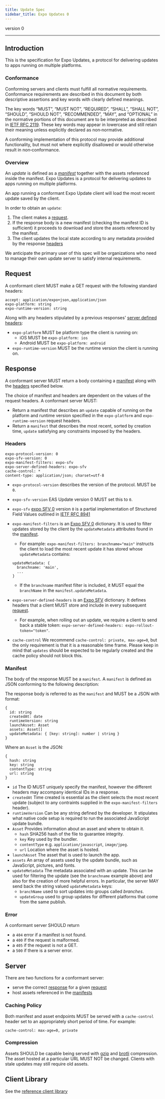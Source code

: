 ```yaml
---
title: Update Spec
sidebar_title: Expo Updates 0
---
```


version 0

---

## Introduction

This is the specification for Expo Updates, a protocol for delivering updates to apps running on multiple platforms.

### Conformance

Conforming servers and clients must fulfill all normative requirements. Conformance requirements are described in this document by both descriptive assertions and key words with clearly defined meanings.

The key words “MUST”, “MUST NOT”, “REQUIRED”, “SHALL”, “SHALL NOT”, “SHOULD”, “SHOULD NOT”, “RECOMMENDED”, “MAY”, and “OPTIONAL” in the normative portions of this document are to be interpreted as described in [IETF RFC 2119](https://tools.ietf.org/html/rfc2119). These key words may appear in lowercase and still retain their meaning unless explicitly declared as non‐normative.

A conforming implementation of this protocol may provide additional functionality, but must not where explicitly disallowed or would otherwise result in non‐conformance.

### Overview

An _update_ is defined as a [_manifest_](#manifest) together with the assets referenced inside the manifest.
Expo Updates is a protocol for delivering updates to apps running on multiple platforms.

An app running a conformant Expo Update client will load the most recent update saved by the client.

In order to obtain an `update`:
1. The client makes a [request](#request). 
2. If the response body is a new manifest (checking the manifest ID is sufficient) it proceeds to download and store the assets referenced by the manifest.
3. The client updates the local state according to any metadata provided by the response [headers](#headers)

We anticipate the primary user of this spec will be organizations who need to manage their own update server to satisfy internal requirements.

## Request

A conformant client MUST make a GET request with the following standard headers:

```
accept: application/expo+json,application/json
expo-platform: string
expo-runtime-version: string
```
Along with any headers stipulated by a previous responses' [server defined headers](#server-defined-headers):

* `expo-platform` MUST be platform type the client is running on: 
    * iOS MUST be `expo-platform: ios`
    * Android MUST be `expo-platform: android`
* `expo-runtime-version` MUST be the runtime version the client is running on.

## Response

A conformant server MUST return a body containing a [manifest](#manifest) along with the [headers](#headers) specified below.

The choice of manifest and headers are dependent on the values of the request headers. A conformant server MUST:

* Return a manifest that describes an `update` capable of running on the platform and runtime version specified in the `expo-platform` and `expo-runtime-version` request headers. 
* Return a `manifest` that describes the most recent, sorted by creation time, `update` satisfying any constraints imposed by the headers.

### Headers

```
expo-protocol-version: 0
expo-sfv-version: 0
expo-manifest-filters: expo-sfv
expo-server-defined-headers: expo-sfv
cache-control: *
content-type: application/json; charset=utf-8
```

* `expo-protocol-version` describes the version of the protocol. MUST be `0`.
* `expo-sfv-version`  EAS Update version 0 MUST set this to `0`.
* `expo-sfv`   [expo SFV 0](expo-sfv-0.md) version `0` is a partial implementation of Structured Field Values outlined in [IETF RFC 8941](https://tools.ietf.org/html/rfc8941)
* `expo-manifest-filters` is an [Expo SFV 0](expo-sfv-0.md) dictionary. It is used to filter updates stored by the client by the `updateMetadata` attributes found in the [manifest](#manifest).
  * For example: `expo-manifest-filters: branchname="main"` instructs the client to load the most recent update it has stored whose `updateMetadata` contains:

  ```
  updateMetadata: {
    branchname: 'main',
    ...
  }
  ```
  * If the `branchname` manifest filter is included, it MUST equal the `branchName` in the `manifest.updateMetadata`.
* `expo-server-defined-headers` is an [Expo SFV](expo-sfv.md) dictionary. It defines headers that a client MUST store and include in every subsequent [request](#request).

  * For example, when rolling out an update, we require a client to send back a stable token: `expo-server-defined-headers: expo-rollout-token="token"`. 
* `cache-control` We recommend `cache-control: private, max-age=0`, but the only requirement is that it is a reasonable time frame. Please keep in mind that `updates` should be expected to be regularly created and the cache policy should not block this.

### Manifest

The body of the response MUST be a `manifest`. A `manifest` is defined as JSON conforming to the following description:

The response body is referred to as the `manifest` and MUST be a JSON with format:
```
{
  id: string
  createdAt: date
  runtimeVersion: string
  launchAsset: Asset
  assets: Asset[]
  updateMetadata: { [key: string]: number | string }
}
```
Where an `Asset` is the JSON:
```
{
  hash: string
  key: string
  contentType: string
  url: string
}
```
  * `id` The ID MUST uniquely specify the manifest, however the different headers may accompany identical IDs in a response.
  * `createdAt` Time created is essential as the client selects the most recent update (subject to any contraints supplied in the `expo-manifest-filters` header).
  * `runtimeVersion` Can be any string defined by the developer. It stipulates what native code setup is required to run the associated JavaScript update bundle.
  * `Asset` Provides information about an asset and where to obtain it.
    * `hash` SHA256 hash of the file to guarantee integrity.
    * `key` Key used by the bundler.
    * `contentType` e.g. `application/javascript`, `image/jpeg`.
    * `url` Location where the asset is hosted.
  * `launchAsset` The asset that is used to launch the app.
  * `assets` An array of assets used by the update bundle, such as JavaScript, pictures, and fonts.
  * `updateMetadata` The metadata associated with an update. This can be used for filtering the update (see the `branchname` example above) and also for the creation of more helpful errors. In particular, the server MAY send back the string valued `updateMetadata` keys:
    * `branchName` used to sort updates into groups called _branches_.
    * `updateGroup` used to group updates for different platforms that come from the same publish.

### Error

A conformant server SHOULD return 
  * a `404` error if a manifest is not found.
  * a `400` if the request is malformed.
  * a `405` if the request is not a GET.
  * a `500` if there is a server error.


## Server

There are two functions for a conformant server:
  * serve the correct [response](#response) for a given [request](#request)
  * host assets referenced in the [manifests](#manifest)

### Caching Policy

Both manifest and asset endpoints MUST be served with a `cache-control` header set to an appropriately short period of time. For example:

```
cache-control: max-age=0, private
```

### Compression

Assets SHOULD be capable being served with [gzip](https://www.gnu.org/software/gzip/) and [brotli](https://github.com/google/brotli) compression.
The asset hosted at a particular URL MUST NOT be changed. Clients with stale updates may still require old assets.

## Client Library

See the [reference client library](https://github.com/expo/expo/tree/master/packages/expo-updates)
